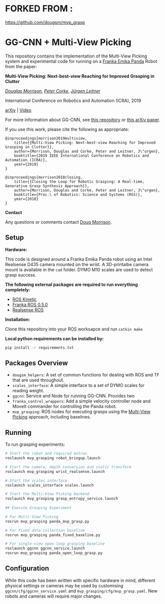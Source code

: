 # FORKED FROM :
https://github.com/dougsm/mvp_grasp

# GG-CNN + Multi-View Picking

This repository contains the implementation of the Multi-View Picking system and experimental code for running on a [Franka Emika Panda](https://www.franka.de/panda/) Robot from the paper:

**Multi-View Picking: Next-best-view Reaching for Improved Grasping in Clutter**

*[Douglas Morrison](http://dougsm.com), [Peter Corke](http://petercorke.com), [Jürgen Leitner](http://juxi.net)*

International Conference on Robotics and Automation (ICRA), 2019

[arXiv](https://arxiv.org/abs/1809.08564) | [Video](https://www.youtube.com/watch?v=Vn3vSPKlaEk)

For more information about GG-CNN, see [this repository](https://github.com/dougsm/ggcnn) or [this arXiv paper](https://arxiv.org/abs/1804.05172).

If you use this work, please cite the following as appropriate:

```text
@inproceedings{morrison2019multiview, 
	title={{Multi-View Picking: Next-best-view Reaching for Improved Grasping in Clutter}}, 
	author={Morrison, Douglas and Corke, Peter and Leitner, J\"urgen}, 
	booktitle={2019 IEEE International Conference on Robotics and Automation (ICRA)}, 
	year={2019} 
}

@inproceedings{morrison2018closing, 
	title={{Closing the Loop for Robotic Grasping: A Real-time, Generative Grasp Synthesis Approach}}, 
	author={Morrison, Douglas and Corke, Peter and Leitner, J\"urgen}, 
	booktitle={Proc.\ of Robotics: Science and Systems (RSS)}, 
	year={2018} 
}
```

**Contact**

Any questions or comments contact [Doug Morrison](mailto:doug.morrison@roboticvision.org).

## Setup

**Hardware:**

This code is designed around a Franka Emika Panda robot using an Intel Realsense D435 camera mounted on the wrist.  A 3D-printalbe camera mount is available in the `cad` folder. DYMO M10 scales are used to detect grasp success.

**The following external packages are required to run everything completely:**
* [ROS Kinetic](http://wiki.ros.org/kinetic/Installation)
* [Franka ROS 0.5.0](https://github.com/frankaemika/franka_ros/tree/0.5.0)
* [Realsense ROS](https://github.com/IntelRealSense/realsense-ros#installation-instructions)

**Installation:**

Clone this repository into your ROS worksapce and run `catkin make`

**Local python requirements can be installed by:**

```bash
pip install -r requirements.txt
```

## Packages Overview

* `dougsm_helpers`: A set of common functions for dealing with ROS and TF that are used throughout.
* `scales_interface`: A simple interface to a set of DYMO scales for reading weight.
* `ggcnn`: Service and Node for running GG-CNN.  Provides two 
* `franka_control_wrappers`: Add a simple velocity controller node and MoveIt commander for controlling the Panda robot.
* `mvp_grasping`: ROS nodes for executing grasps using the [Multi-View Picking](https://arxiv.org/abs/1809.08564) approach, including baselines.

## Running

To run grasping experiments:

```bash
# Start the robot and required extras.
roslaunch mvp_grasping robot_bringup.launch

# Start the camera, depth conversion and static transform
roslaunch mvp_grasping wrist_realsense.launch

# Start the scales interface
roslaunch scales_interface scales.launch

# Start the Multi-View Picking backend
roslaunch mvp_grasping grasp_entropy_service.launch
 
## Execute Grasping Experiment

# For Multi-View Picking
rosrun mvp_grasping panda_mvp_grasp.py

# For Fixed data-collection baseline
rosrun mvp_grasping panda_fixed_baseline.py

# For single-view open-loop grasping baseline
roslaunch ggcnn ggcnn_service.launch
rosrun mvp_grasping panda_open_loop_grasp.py
```


## Configuration

While this code has been written with specific hardware in mind, different physical settings or cameras may be used by customising `ggcnn/cfg/ggcnn_service.yaml` and `mvp_grasping/cfg/mvp_grasp.yaml`.
New robots and cameras will require major changes.
